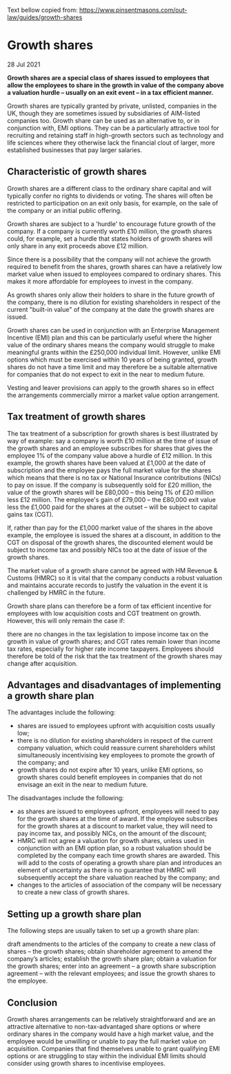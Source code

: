 Text bellow copied from: https://www.pinsentmasons.com/out-law/guides/growth-shares
# Growth shares
28 Jul 2021

**Growth shares are a special class of shares issued to employees that allow the employees to share in the growth in value of the company above a valuation hurdle – usually on an exit event – in a tax efficient manner.**

Growth shares are typically granted by private, unlisted, companies in the UK, though they are sometimes issued by subsidiaries of AIM-listed companies too. Growth share can be used as an alternative to, or in conjunction with, EMI options. They can be a particularly attractive tool for recruiting and retaining staff in high-growth sectors such as technology and life sciences where they otherwise lack the financial clout of larger, more established businesses that pay larger salaries.

## Characteristic of growth shares
Growth shares are a different class to the ordinary share capital and will typically confer no rights to dividends or voting. The shares will often be restricted to participation on an exit only basis, for example, on the sale of the company or an initial public offering.

Growth shares are subject to a 'hurdle' to encourage future growth of the company. If a company is currently worth £10 million, the growth shares could, for example, set a hurdle that states holders of growth shares will only share in any exit proceeds above £12 million.

Since there is a possibility that the company will not achieve the growth required to benefit from the shares, growth shares can have a relatively low market value when issued to employees compared to ordinary shares. This makes it more affordable for employees to invest in the company.

As growth shares only allow their holders to share in the future growth of the company, there is no dilution for existing shareholders in respect of the current "built-in value" of the company at the date the growth shares are issued. 

Growth shares can be used in conjunction with an Enterprise Management Incentive (EMI) plan and this can be particularly useful where the higher value of the ordinary shares means the company would struggle to make meaningful grants within the £250,000 individual limit. However, unlike EMI options which must be exercised within 10 years of being granted, growth shares do not have a time limit and may therefore be a suitable alternative for companies that do not expect to exit in the near to medium future.

Vesting and leaver provisions can apply to the growth shares so in effect the arrangements commercially mirror a market value option arrangement.

## Tax treatment of growth shares
The tax treatment of a subscription for growth shares is best illustrated by way of example: say a company is worth £10 million at the time of issue of the growth shares and an employee subscribes for shares that gives the employee 1% of the company value above a hurdle of £12 million. In this example, the growth shares have been valued at £1,000 at the date of subscription and the employee pays the full market value for the shares which means that there is no tax or National Insurance contributions (NICs) to pay on issue. If the company is subsequently sold for £20 million, the value of the growth shares will be £80,000 – this being 1% of £20 million less £12 million. The employee's gain of £79,000 – the £80,000 exit value less the £1,000 paid for the shares at the outset – will be subject to capital gains tax (CGT). 

If, rather than pay for the £1,000 market value of the shares in the above example, the employee is issued the shares at a discount, in addition to the CGT on disposal of the growth shares, the discounted element would be subject to income tax and possibly NICs too at the date of issue of the growth shares. 

The market value of a growth share cannot be agreed with HM Revenue & Customs (HMRC) so it is vital that the company conducts a robust valuation and maintains accurate records to justify the valuation in the event it is challenged by HMRC in the future.

Growth share plans can therefore be a form of tax efficient incentive for employees with low acquisition costs and CGT treatment on growth. However, this will only remain the case if:

there are no changes in the tax legislation to impose income tax on the growth in value of growth shares; and
CGT rates remain lower than income tax rates, especially for higher rate income taxpayers.
Employees should therefore be told of the risk that the tax treatment of the growth shares may change after acquisition.

## Advantages and disadvantages of implementing a growth share plan
The advantages include the following:
- shares are issued to employees upfront with acquisition costs usually low;
- there is no dilution for existing shareholders in respect of the current company valuation, which could reassure current shareholders whilst simultaneously incentivising key employees to promote the growth of the company; and
- growth shares do not expire after 10 years, unlike EMI options, so growth shares could benefit employees in companies that do not envisage an exit in the near to medium future.


The disadvantages include the following:
- as shares are issued to employees upfront, employees will need to pay for the growth shares at the time of award. If the employee subscribes for the growth shares at a discount to market value, they will need to pay income tax, and possibly NICs, on the amount of the discount;
- HMRC will not agree a valuation for growth shares, unless used in conjunction with an EMI option plan, so a robust valuation should be completed by the company each time growth shares are awarded. This will add to the costs of operating a growth share plan and introduces an element of uncertainty as there is no guarantee that HMRC will subsequently accept the share valuation reached by the company; and 
- changes to the articles of association of the company will be necessary to create a new class of growth shares.


## Setting up a growth share plan
The following steps are usually taken to set up a growth share plan:

draft amendments to the articles of the company to create a new class of shares – the growth shares;
obtain shareholder agreement to amend the company’s articles;
establish the growth share plan;
obtain a valuation for the growth shares;
enter into an agreement – a growth share subscription agreement – with the relevant employees; and
issue the growth shares to the employee.

## Conclusion
Growth shares arrangements can be relatively straightforward and are an attractive alternative to non-tax-advantaged share options or where ordinary shares in the company would have a high market value, and the employee would be unwilling or unable to pay the full market value on acquisition. Companies that find themselves unable to grant qualifying EMI options or are struggling to stay within the individual EMI limits should consider using growth shares to incentivise employees.

